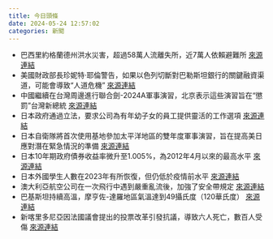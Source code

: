 ```yaml
---
title: 今日頭條
date: 2024-05-24 12:57:02
categories: 新聞            
---
```

- 巴西里約格蘭德州洪水災害，超過58萬人流離失所，近7萬人依賴避難所 [來源連結](https://www.theguardian.com/global-development/article/2024/may/24/brazil-floods)
- 美國財政部長珍妮特·耶倫警告，如果以色列切斷對巴勒斯坦銀行的關鍵融資渠道，可能會導致“人道危機” [來源連結](https://www.theguardian.com/world/live/2024/may/24/israel-gaza-war-live-icj-rafah-benjamin-netanyahu-latest-live-news-updates)
- 中國繼續在台灣周邊進行聯合劍-2024A軍事演習，北京表示這些演習旨在“懲罰”台灣新總統 [來源連結](https://www.japantimes.co.jp/news/2024/05/24/asia-pacific/politics/china-military-drills-taiwan-lai-day-two/)
- 日本政府通過立法，要求公司為有年幼子女的員工提供靈活的工作選項 [來源連結](https://www.japantimes.co.jp/news/2024/05/24/japan/child-care-leave-law/)
- 日本自衛隊將首次使用基地參加太平洋地區的雙年度軍事演習，旨在提高美日應對潛在緊急情況的準備 [來源連結](https://www.japantimes.co.jp/news/2024/05/24/japan/japan-valiant-shield-drill/)
- 日本10年期政府債券收益率微升至1.005%，為2012年4月以來的最高水平 [來源連結](https://www.japantimes.co.jp/business/2024/05/24/markets/10-year-bond-yield/)
- 日本外國學生人數在2023年有所恢復，但仍低於疫情前水平 [來源連結](https://www.japantimes.co.jp/news/2024/05/24/japan/society/japan-foreign-students/)
- 澳大利亞航空公司在一次飛行中遇到嚴重亂流後，加強了安全帶規定 [來源連結](https://www.theguardian.com/world/article/2024/may/24/singapore-airlines-tightens-seatbelt-rules-after-turbulence-flight-death)
- 巴基斯坦持續高溫，摩亨佐-達羅地區氣溫達到49攝氏度（120華氏度） [來源連結](https://www.theguardian.com/world/article/2024/may/24/weather-tracker-pakistan-heatwave-continues-wild-changes-in-weather-patterns)
- 新喀里多尼亞因法國議會提出的投票改革引發抗議，導致六人死亡，數百人受傷 [來源連結](https://www.theguardian.com/world/article/2024/may/24/new-caledonia-kanak-emmanuel-macron-visit-state-of-emergency-riots-unrest)



